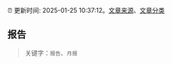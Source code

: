 :alarm_clock: 更新时间: 2025-01-25 10:37:12。[文章来源](/README.md)、[文章分类](/TAGS.md)

## 报告


> 关键字：`报告`、`月报`



